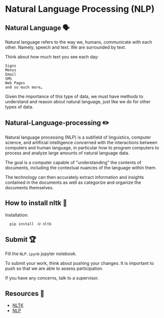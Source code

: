 # Natural Language Processing (NLP)

## Natural Language 🗣️

Natural language refers to the way we, humans, communicate with each other.
Namely, speech and text.
We are surrounded by text.

Think about how much text you see each day:

    Signs
    Menus
    Email
    SMS
    Web Pages
    and so much more…

Given the importance of this type of data, we must have methods to understand and reason about natural language, just like we do for other types of data.

## Natural-Language-processing ✏️

Natural language processing (NLP) is a subfield of linguistics, computer science, and artificial intelligence concerned with the interactions between computers and human language, in particular how to program computers to process and analyze large amounts of natural language data.

The goal is a computer capable of "understanding" the contents of documents, including the contextual nuances of the language within them.

The technology can then accurately extract information and insights contained in the documents as well as categorize and organize the documents themselves.

## How to install nltk 🧠

Installation:
```
  pip install -U nltk
```

## Submit 🏆

Fill the `NLP.ipynb` jupyter notebook.

To submit your work, think about pushing your changes. It is important to push so that we are able to assess participation.

If you have any concerns, talk to a supervisor.

## Resources 📖

- [NLTK](https://www.nltk.org/)
- [NLP](https://en.wikipedia.org/wiki/Natural_language_processing)
